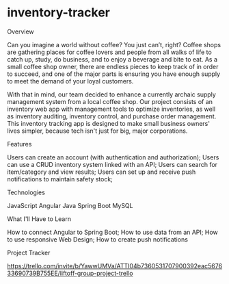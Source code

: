 # inventory-tracker

Overview

Can you imagine a world without coffee? You just can’t, right? Coffee shops are gathering places for coffee lovers and people from all walks of life to catch up, study, do business, and to enjoy a beverage and bite to eat. As a small coffee shop owner, there are endless pieces to keep track of in order to succeed, and one of the major parts is ensuring you have enough supply to meet the demand of your loyal customers.

With that in mind, our team decided to enhance a currently archaic supply management system from a local coffee shop. Our project consists of an inventory web app with management tools to optimize inventories, as well as inventory auditing, inventory control, and purchase order management. This inventory tracking app is designed to make small business owners' lives simpler, because tech isn't just for big, major corporations.

Features

Users can create an account (with authentication and authorization); Users can use a CRUD inventory system linked with an API; Users can search for item/category and view results; Users can set up and receive push notifications to maintain safety stock;

Technologies

JavaScript Angular Java Spring Boot MySQL

What I'll Have to Learn

How to connect Angular to Spring Boot; How to use data from an API; How to use responsive Web Design; How to create push notifications

Project Tracker

https://trello.com/invite/b/YawwUMVa/ATTI04b7360531707900392eac567633690739B755EE/liftoff-group-project-trello
